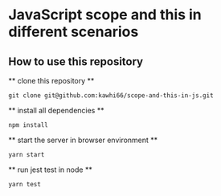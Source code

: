 # JavaScript scope and this in different scenarios

## How to use this repository

** clone this repository **
```
git clone git@github.com:kawhi66/scope-and-this-in-js.git
```

** install all dependencies **
```
npm install
```

** start the server in browser environment **
```
yarn start
```

** run jest test in node **
```
yarn test
```
